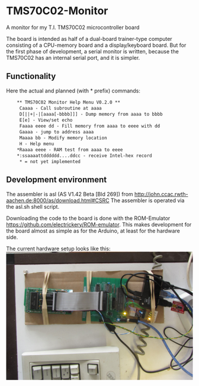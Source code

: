 # TMS70C02-Monitor
A monitor for my T.I. TMS70C02 microcontroller board

The board is intended as half of a dual-board trainer-type computer 
consisting of a CPU-memory board and a display/keyboard board. But for 
the first phase of development, a serial monitor is written, because
the TMS70C02 has an internal serial port, and it is simpler.

## Functionality

Here the actual and planned (with * prefix) commands:

        ** TMS70C02 Monitor Help Menu V0.2.0 **
         Caaaa - Call subroutine at aaaa
         D[||+|-|[aaaa[-bbbb]]] - Dump memory from aaaa to bbbb
         E[e] - View/set echo
         Faaaa eeee dd - Fill memory from aaaa to eeee with dd
         Gaaaa - jump to address aaaa
         Maaaa bb - Modify memory location
         H - Help menu
        *Raaaa eeee - RAM test from aaaa to eeee
        *:ssaaaattdddddd....ddcc - receive Intel-hex record
         * = not yet implemented



## Development environment

The assembler is asl (AS V1.42 Beta [Bld 269]) from 
http://john.ccac.rwth-aachen.de:8000/as/download.html#CSRC
The assembler is operated via the asl.sh shell script.

Downloading the code to the board is done with the ROM-Emulator
https://github.com/electrickery/ROM-emulator. This makes development for 
the board almost as simple as for the Arduino, at least for the hardware
side.

The current hardware setup looks like this:
![TMS70C02 board with ROMemu 1.1](devEnv20240801.jpg)


